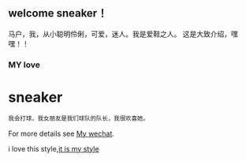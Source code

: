 ## welcome  sneaker！

马户，我，从小聪明伶俐，可爱，迷人。我是爱鞋之人。
这是大致介绍，嘿嘿！！

### MY love
# sneaker
```markdown
我会打球，我女朋友是我们球队的队长，我很欢喜她。
```

For more details see [My wechat](https://render.alipay.com/p/f/fd-j4s6qu4z/index.html?codeContent=https://u.wechat.com/MKvrUof3dphqCLZebHTYhno&actionType=noneAction&codeType=qr).

i love this style,[it is my style](C:\Users\10501\Pictures\Screenshots\4229f4c80420512a0edd7f5461e12fad_r.jpg)
